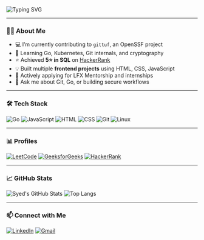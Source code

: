 <img src="https://readme-typing-svg.demolab.com?font=Fira+Code&duration=3000&pause=1000&color=F7F7F7&center=true&vCenter=true&width=435&lines=Hi+%F0%9F%91%8B%2C+I'm+Syed+Mohammed+Sylan!;I+love+Open+Source+%E2%9D%A4%EF%B8%8F;Backend+%7C+Go+%7C+Security+%7C+DevTools" alt="Typing SVG" />

---

### 👨‍💻 About Me

- 💻 I’m currently contributing to `gittuf`, an OpenSSF project
- 🌱 Learning Go, Kubernetes, Git internals, and cryptography
- ⭐ Achieved **5⭐ in SQL** on [HackerRank](https://www.hackerrank.com/profile/sylanmohammed)
- 💡 Built multiple **frontend projects** using HTML, CSS, JavaScript
- 🎯 Actively applying for LFX Mentorship and internships
- 💬 Ask me about Git, Go, or building secure workflows

---

### 🛠️ Tech Stack

![Go](https://img.shields.io/badge/Go-00ADD8?style=for-the-badge&logo=go)
![JavaScript](https://img.shields.io/badge/JavaScript-F7DF1E?style=for-the-badge&logo=javascript&logoColor=black)
![HTML](https://img.shields.io/badge/HTML5-E34F26?style=for-the-badge&logo=html5&logoColor=white)
![CSS](https://img.shields.io/badge/CSS3-1572B6?style=for-the-badge&logo=css3&logoColor=white)
![Git](https://img.shields.io/badge/Git-F05032?style=for-the-badge&logo=git)
![Linux](https://img.shields.io/badge/Linux-FCC624?style=for-the-badge&logo=linux)

---

### 📊 Profiles

[![LeetCode](https://img.shields.io/badge/LeetCode-FFA116?style=for-the-badge&logo=LeetCode&logoColor=black)](https://leetcode.com/u/Sylan_55/)
[![GeeksforGeeks](https://img.shields.io/badge/GeeksforGeeks-2F8D46?style=for-the-badge&logo=GeeksforGeeks&logoColor=white)](https://www.geeksforgeeks.org/user/syedmdsylaniee20/)
[![HackerRank](https://img.shields.io/badge/HackerRank-2EC866?style=for-the-badge&logo=HackerRank&logoColor=white)](https://www.hackerrank.com/profile/sylanmohammed)

---

### 📈 GitHub Stats

![Syed's GitHub Stats](https://github-readme-stats.vercel.app/api?username=Sylani-55&show_icons=true&theme=radical)
![Top Langs](https://github-readme-stats.vercel.app/api/top-langs/?username=Sylani-55&layout=compact&theme=radical)

---

### 📫 Connect with Me

[![LinkedIn](https://img.shields.io/badge/LinkedIn-blue?style=for-the-badge&logo=linkedin)](https://www.linkedin.com/in/syed-mohammed-sylani-76a454227)
[![Gmail](https://img.shields.io/badge/Email-D14836?style=for-the-badge&logo=gmail&logoColor=white)](mailto:sylanmohammed@gmail.com)
